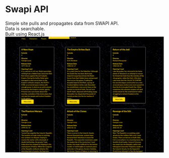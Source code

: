 # Swapi API
Simple site pulls and propagates data from SWAPI API. <br>
Data is searchable. <br>
Built using React.js <br>
<img src="Images/Screenshot.png">
